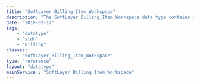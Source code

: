 ```yaml
---
title: "SoftLayer_Billing_Item_Workspace"
description: "The SoftLayer_Billing_Item_Workspace data type contains general information relating to a single SoftLayer billing item whose item category code is 'workspace' "
date: "2018-02-12"
tags:
    - "datatype"
    - "sldn"
    - "Billing"
classes:
    - "SoftLayer_Billing_Item_Workspace"
type: "reference"
layout: "datatype"
mainService : "SoftLayer_Billing_Item_Workspace"
---
```


